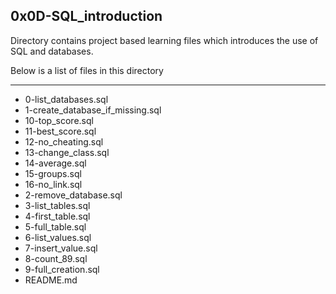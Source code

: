 ## 0x0D-SQL_introduction

Directory contains project based learning files which
introduces the use of SQL and databases.

Below is a list of files in this directory

---

- 0-list_databases.sql
- 1-create_database_if_missing.sql
- 10-top_score.sql
- 11-best_score.sql
- 12-no_cheating.sql
- 13-change_class.sql
- 14-average.sql
- 15-groups.sql
- 16-no_link.sql
- 2-remove_database.sql
- 3-list_tables.sql
- 4-first_table.sql
- 5-full_table.sql
- 6-list_values.sql
- 7-insert_value.sql
- 8-count_89.sql
- 9-full_creation.sql
- README.md
